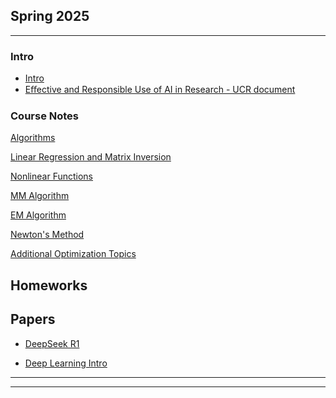 ## Spring 2025

---

### Intro

- [Intro](Notes/0.Intro.html)
- [Eﬀective and Responsible Use of AI in Research - UCR document](/papers/Eﬀective_and_Responsible_Use_of_AI_in_Research.docx)

### Course Notes

[Algorithms](/Notes/Algorithms.pdf)
<!-- <img src="images/dummy_thumbnail.jpg?raw=true"/> -->


[Linear Regression and Matrix Inversion](/Notes/LRMI.pdf)


[Nonlinear Functions](/Notes/NonlinearFunctions.pdf)
<!-- <img src="images/dummy_thumbnail.jpg?raw=true"/> -->


[MM Algorithm](/Notes/MM.pdf)

[EM Algorithm](/Notes/EM.pdf)

[Newton's Method](/Notes/Newton-2.pdf)

[Additional Optimization Topics](/Notes/Opt_top.pdf)

## Homeworks

## Papers

- [DeepSeek R1](https://arxiv.org/abs/2501.12948)

- [Deep Learning Intro](/papers/Deep_learning_Intro.pdf)


---




---
<!-- <p style="font-size:11px">Page template forked from <a href="https://github.com/evanca/quick-portfolio">evanca</a></p> -->
<!-- Remove above link if you don't want to attibute -->
